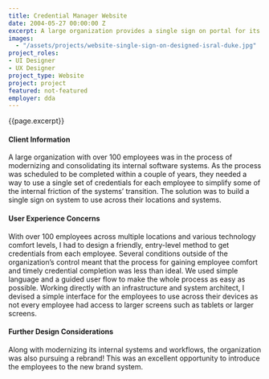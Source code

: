 ```yaml
---
title: Credential Manager Website
date: 2004-05-27 00:00:00 Z
excerpt: A large organization provides a single sign on portal for its employees to manage their intranet credentials.
images:
  - "/assets/projects/website-single-sign-on-designed-isral-duke.jpg"
project_roles:
- UI Designer
- UX Designer
project_type: Website
project: project
featured: not-featured
employer: dda
---
```

<p class="lead">{{page.excerpt}}</p>

#### Client Information

A large organization with over 100 employees was in the process of modernizing and consolidating its internal software systems. As the process was scheduled to be completed within a couple of years, they needed a way to use a single set of credentials for each employee to simplify some of the internal friction of the systems’ transition. The solution was to build a single sign on system to use across their locations and systems.

#### User Experience Concerns

With over 100 employees across multiple locations and various technology comfort levels, I had to design a friendly, entry-level method to get credentials from each employee. Several conditions outside of the organization’s control meant that the process for gaining employee comfort and timely credential completion was less than ideal. We used simple language and a guided user flow to make the whole process as easy as possible. Working directly with an infrastructure and system architect, I devised a simple interface for the employees to use across their devices as not every employee had access to larger screens such as tablets or larger screens.

#### Further Design Considerations

Along with modernizing its internal systems and workflows, the organization was also pursuing a rebrand! This was an excellent opportunity to introduce the employees to the new brand system. 
